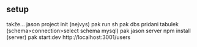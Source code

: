 ## setup
takže... jason project init (nejvys)
pak run sh
pak dbs pridani tabulek (schema>connection>select schema mysql)
pak jason server npm install (server)
pak start:dev
http://localhost:3001/users
